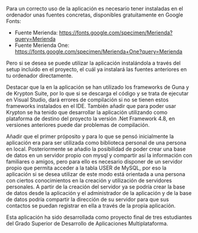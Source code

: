 Para un correcto uso de la aplicación es necesario tener instaladas en el ordenador unas fuentes concretas, disponibles gratuitamente en Google Fonts:
- Fuente Merienda: https://fonts.google.com/specimen/Merienda?query=Merienda
- Fuente Merienda One: https://fonts.google.com/specimen/Merienda+One?query=Merienda

Pero si se desea se puede utilizar la aplicación instalándola a través del setup incluido en el proyecto, el cuál ya instalará las fuentes anteriores en tu ordenador 
directamente.

Destacar que la en la aplicación se han utilizado los frameworks de Guna y de Krypton Suite, por lo que si se descarga el código y se trata de ejecutar en Visual Studio,
dará errores de compilación si no se tienen estos frameworks instalados en el IDE. También añadir que para poder usar Krypton se ha tenido que desarrollar la aplicación
utilizando como plataforma de destino del proyecto la versión .Net Framework 4.8, en versiones anteriores puede dar problemas de compilación.

Añadir que el primer próposito y para lo que se pensó inicialmente la aplicación era para ser utilizada como biblioteca personal de una persona en local. Posteriormente se añadio la posibilidad de poder crear una base de datos en un servidor propio con mysql y compartir así la información con familiares o amigos, pero para ello es necesario disponer de un servidor propio que permita acceder a la tabla USER de MySQL, por eso la aplicación si se desea utilizar de este modo está orientada a una persona con ciertos conocimientos en la creación y utilización de servidores personales.
A partir de la creación del servidor ya se podría crear la base de datos desde la aplicación y el administrador de la aplicación y de la base de datos podría compartir la dirección de su servidor para que sus contactos se puedan registrar en ella a través de la propia aplicación.

Esta aplicación ha sido desarrollada como proyecto final de tres estudiantes del Grado Superior de Desarrollo de Aplicaciones Multiplataforma.
